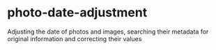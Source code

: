 # photo-date-adjustment
Adjusting the date of photos and images, searching their metadata for original information and correcting their values
